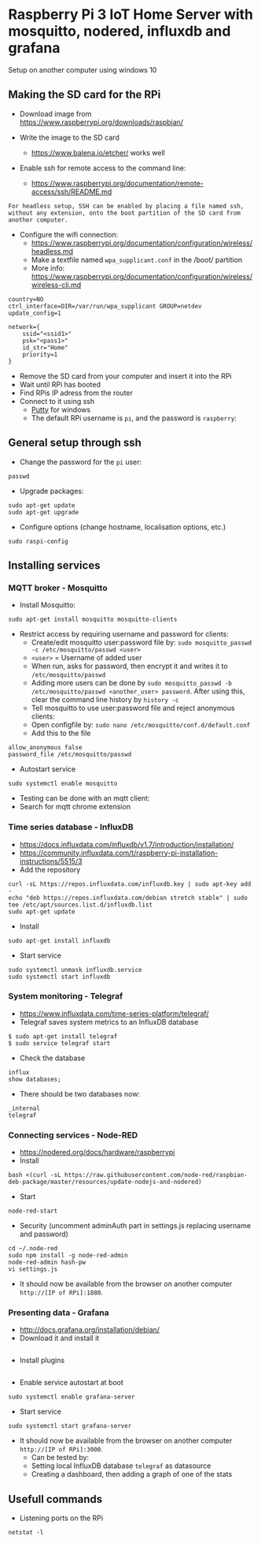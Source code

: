 # Raspberry Pi 3 IoT Home Server with mosquitto, nodered, influxdb and grafana
Setup on another computer using windows 10
## Making the SD card for the RPi

* Download image from https://www.raspberrypi.org/downloads/raspbian/

* Write the image to the SD card
  * https://www.balena.io/etcher/ works well
* Enable ssh for remote access to the command line:
  * https://www.raspberrypi.org/documentation/remote-access/ssh/README.md
```
For headless setup, SSH can be enabled by placing a file named ssh,
without any extension, onto the boot partition of the SD card from another computer.
```

* Configure the wifi connection:
  * https://www.raspberrypi.org/documentation/configuration/wireless/headless.md
  * Make a textfile named `wpa_supplicant.conf` in the /boot/ partition
   * More info: https://www.raspberrypi.org/documentation/configuration/wireless/wireless-cli.md
 ```
 country=NO
 ctrl_interface=DIR=/var/run/wpa_supplicant GROUP=netdev
 update_config=1

 network={
     ssid="<ssid1>"
     psk="<pass1>"
     id_str="Home"
     priority=1
 }
 ```
* Remove the SD card from your computer and insert it into the RPi
* Wait until RPi has booted
* Find RPis IP adress from the router
* Connect to it using ssh
  * [Putty](https://www.putty.org/) for windows
  * The default RPi username is `pi`, and the password is `raspberry`:
  
## General setup through ssh
* Change the password for the `pi` user:
```
passwd
```
* Upgrade packages:
```
sudo apt-get update
sudo apt-get upgrade
```
* Configure options (change hostname, localisation options, etc.)
```
sudo raspi-config
```
## Installing services
### MQTT broker - Mosquitto
* Install Mosquitto:

```
sudo apt-get install mosquitto mosquitto-clients
```

* Restrict access by requiring username and password for clients:
  * Create/edit mosquitto user:password file by: `sudo mosquitto_passwd -c /etc/mosquitto/passwd <user>`
  * `<user>` = Username of added user
  * When run, asks for password, then encrypt it and writes it to `/etc/mosquitto/passwd`
  * Adding more users can be done by `sudo mosquitto_passwd -b /etc/mosquitto/passwd <another_user> password`. After using this, clear the command line history by `history -c`
  * Tell mosquitto to use user:password file and reject anonymous clients:
  * Open configfile by: `sudo nano /etc/mosquitto/conf.d/default.conf`
  * Add this to the file
```
allow_anonymous false
password_file /etc/mosquitto/passwd
```

* Autostart service
```
sudo systemctl enable mosquitto
```
* Testing can be done with an mqtt client:
 * Search for mqtt chrome extension
### Time series database - InfluxDB
* https://docs.influxdata.com/influxdb/v1.7/introduction/installation/ 
* https://community.influxdata.com/t/raspberry-pi-installation-instructions/5515/3
* Add the repository

```
curl -sL https://repos.influxdata.com/influxdb.key | sudo apt-key add -
echo "deb https://repos.influxdata.com/debian stretch stable" | sudo tee /etc/apt/sources.list.d/influxdb.list
sudo apt-get update
```

* Install

```
sudo apt-get install influxdb
```

* Start service

```
sudo systemctl unmask influxdb.service
sudo systemctl start influxdb
```

### System monitoring - Telegraf
* https://www.influxdata.com/time-series-platform/telegraf/
* Telegraf saves system metrics to an InfluxDB database

```
$ sudo apt-get install telegraf
$ sudo service telegraf start
```

* Check the database

```
influx
show databases;
```
* There should be two databases now:
```
_internal
telegraf
```
### Connecting services - Node-RED
* https://nodered.org/docs/hardware/raspberrypi
* Install
```
bash <(curl -sL https://raw.githubusercontent.com/node-red/raspbian-deb-package/master/resources/update-nodejs-and-nodered)
```
* Start
```
node-red-start
```
* Security (uncomment adminAuth part in settings.js replacing username and password)

```
cd ~/.node-red
sudo npm install -g node-red-admin
node-red-admin hash-pw
vi settings.js
```
* It should now be available from the browser on another computer `http://[IP of RPi]:1880`.
### Presenting data - Grafana
* http://docs.grafana.org/installation/debian/
* Download it and install it

```
```

* Install plugins

```
```

* Enable service autostart at boot

```
sudo systemctl enable grafana-server
```

* Start service

```
sudo systemctl start grafana-server
```

* It should now be available from the browser on another computer `http://[IP of RPi]:3000`.
  * Can be tested by:
  * Setting local InfluxDB database `telegraf` as datasource
  * Creating a dashboard, then adding a graph of one of the stats
## Usefull commands
* Listening ports on the RPi
```
netstat -l
```
